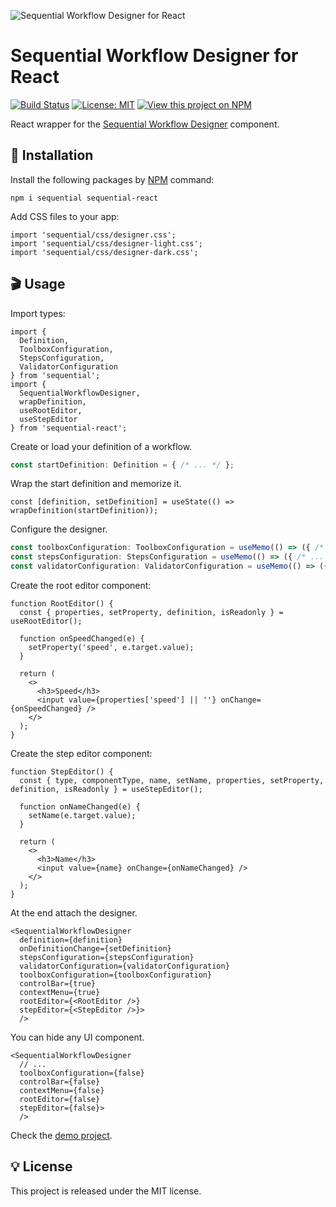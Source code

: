 ![Sequential Workflow Designer for React](https://raw.githubusercontent.com/nocode-js/sequential/main/.github/cover.png)

# Sequential Workflow Designer for React

[![Build Status](https://img.shields.io/endpoint.svg?url=https%3A%2F%2Factions-badge.atrox.dev%2Fb4rtaz%2Fsequential%2Fbadge%3Fref%3Dmain&style=flat-square)](https://actions-badge.atrox.dev/b4rtaz/sequential/goto?ref=main) [![License: MIT](https://img.shields.io/badge/license-MIT-green?style=flat-square)](/LICENSE) [![View this project on NPM](https://img.shields.io/npm/v/sequential-react.svg?style=flat-square)](https://npmjs.org/package/sequential-react)

React wrapper for the [Sequential Workflow Designer](https://github.com/nocode-js/sequential) component.

## 🚀 Installation

Install the following packages by [NPM](https://www.npmjs.com/) command:

`npm i sequential sequential-react`

Add CSS files to your app:

```tsx
import 'sequential/css/designer.css';
import 'sequential/css/designer-light.css';
import 'sequential/css/designer-dark.css';
```

## 🎬 Usage

Import types:

```tsx
import {
  Definition,
  ToolboxConfiguration,
  StepsConfiguration,
  ValidatorConfiguration
} from 'sequential';
import {
  SequentialWorkflowDesigner,
  wrapDefinition,
  useRootEditor,
  useStepEditor
} from 'sequential-react';
```

Create or load your definition of a workflow.

```ts
const startDefinition: Definition = { /* ... */ };
```

Wrap the start definition and memorize it.

```tsx
const [definition, setDefinition] = useState(() => wrapDefinition(startDefinition));
```

Configure the designer.

```ts
const toolboxConfiguration: ToolboxConfiguration = useMemo(() => ({ /* ... */ }), []);
const stepsConfiguration: StepsConfiguration = useMemo(() => ({ /* ... */ }), []);
const validatorConfiguration: ValidatorConfiguration = useMemo(() => ({ /* ... */ }), []);
```

Create the root editor component:

```tsx
function RootEditor() {
  const { properties, setProperty, definition, isReadonly } = useRootEditor();

  function onSpeedChanged(e) {
    setProperty('speed', e.target.value);
  }

  return (
    <>
      <h3>Speed</h3>
      <input value={properties['speed'] || ''} onChange={onSpeedChanged} />
    </>
  );
}
```

Create the step editor component:

```tsx
function StepEditor() {
  const { type, componentType, name, setName, properties, setProperty, definition, isReadonly } = useStepEditor();

  function onNameChanged(e) {
    setName(e.target.value);
  }

  return (
    <>
      <h3>Name</h3>
      <input value={name} onChange={onNameChanged} />
    </>
  );
}
```

At the end attach the designer.

```tsx
<SequentialWorkflowDesigner
  definition={definition}
  onDefinitionChange={setDefinition}
  stepsConfiguration={stepsConfiguration}
  validatorConfiguration={validatorConfiguration}
  toolboxConfiguration={toolboxConfiguration}
  controlBar={true}
  contextMenu={true}
  rootEditor={<RootEditor />}
  stepEditor={<StepEditor />}>
  />
```

You can hide any UI component.

```tsx
<SequentialWorkflowDesigner
  // ...
  toolboxConfiguration={false}
  controlBar={false}
  contextMenu={false}
  rootEditor={false}
  stepEditor={false}>
  />
```

Check the [demo project](https://github.com/nocode-js/sequential/tree/main/demos/react-app).

## 💡 License

This project is released under the MIT license.
